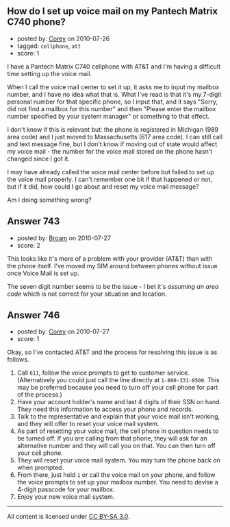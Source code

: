 ## How do I set up voice mail on my Pantech Matrix C740 phone?

- posted by: [Corey](https://stackexchange.com/users/-1/439-corey) on 2010-07-26
- tagged: `cellphone`, `att`
- score: 1

<p>I have a Pantech Matrix C740 cellphone with AT&amp;T and I'm having a difficult time setting up the voice mail.</p>

<p>When I call the voice mail center to set it up, it asks me to input my mailbox number, and I have no idea what that is. What I've read is that it's my 7-digit personal number for that specific phone, so I input that, and it says "Sorry, did not find a mailbox for this number" and then "Please enter the mailbox number specified by your system manager" or something to that effect.</p>

<p>I don't know if this is relevant but: the phone is registered in Michigan (989 area code) and I just moved to Massachusetts (617 area code). I can still call and text message fine, but I don't know if moving out of state would affect my voice mail - the number for the voice mail stored on the phone hasn't changed since I got it.</p>

<p>I may have already called the voice mail center before but failed to set up the voice mail properly. I can't remember one bit if that happened or not, but if it did, how could I go about and reset my voice mail message?</p>

<p>Am I doing something wrong?</p>



## Answer 743

- posted by: [Broam](https://stackexchange.com/users/-1/185-broam) on 2010-07-27
- score: 2

<p>This looks like it's more of a problem with your provider (AT&amp;T) than with the phone itself. I've moved my SIM around between phones without issue once Voice Mail is set up.</p>

<p>The seven digit number seems to be the issue - I bet it's <em>assuming an area code</em> which is not correct for your situation and location.</p>



## Answer 746

- posted by: [Corey](https://stackexchange.com/users/-1/439-corey) on 2010-07-27
- score: 1

<p>Okay, so I've contacted AT&amp;T and the process for resolving this issue is as follows.</p>

<ol>
<li>Call <code>611</code>, follow the voice prompts to get to customer service. (Alternatively you could just call the line directly at <code>1-800-331-0500</code>. This may be preferred because you need to turn off your cell phone for part of the process.)</li>
<li>Have your account holder's name and last 4 digits of their SSN on hand. They need this information to access your phone and records.</li>
<li>Talk to the representative and explain that your voice mail isn't working, and they will offer to reset your voice mail system.</li>
<li>As part of resetting your voice mail, the cell phone in question needs to be turned off. If you are calling from that phone, they will ask for an alternative number and they will call you on that. You can then turn off your cell phone.</li>
<li>They will reset your voice mail system. You may turn the phone back on when prompted.</li>
<li>From there, just hold <code>1</code> or call the voice mail on your phone, and follow the voice prompts to set up your mailbox number. You need to devise a 4-digit passcode for your mailbox.</li>
<li>Enjoy your new voice mail system.</li>
</ol>




---

All content is licensed under [CC BY-SA 3.0](https://creativecommons.org/licenses/by-sa/3.0/).
